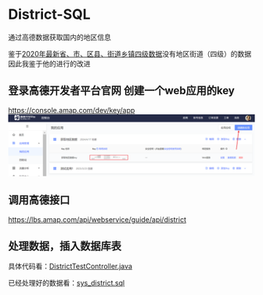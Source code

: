 # District-SQL
通过高德数据获取国内的地区信息


鉴于[2020年最新省、市、区县、街道乡镇四级数据](https://blog.csdn.net/qq_37328871/article/details/111591500)没有地区街道（四级）的数据
因此我鉴于他的进行的改进


## 登录高德开发者平台官网 创建一个web应用的key
https://console.amap.com/dev/key/app
![img.png](img.png)

## 调用高德接口
https://lbs.amap.com/api/webservice/guide/api/district

## 处理数据，插入数据库表
具体代码看：[DistrictTestController.java](src%2Fmain%2Fjava%2Fcom%2Fexample%2Fdistrictsql%2FDistrictTestController.java)

已经处理好的数据看：[sys_district.sql](sys_district.sql)

